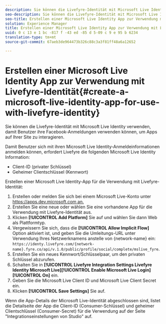 ```yaml
---
description: Sie können die Livefyre-Identität mit Microsoft Live Identity verwenden, damit Benutzer ihre Facebook-Anmeldungen verwenden können, um Apps auf Ihrer Site zu interagieren.
seo-description: Sie können die Livefyre-Identität mit Microsoft Live Identity verwenden, damit Benutzer ihre Facebook-Anmeldungen verwenden können, um Apps auf Ihrer Site zu interagieren.
seo-title: Erstellen einer Microsoft Live Identity App zur Verwendung mit Livefyre-Identität
solution: Experience Manager
title: Erstellen einer Microsoft Live Identity App zur Verwendung mit Livefyre-Identität
uuid: 0 c 13 e 1 bc -817 f -43 ed -85 d 5-09 c 9 e 95 b 6234
translation-type: tm+mt
source-git-commit: 67aeb3de964473b326c88c3a3f81ff48a6a12652

---
```



# Erstellen einer Microsoft Live Identity App zur Verwendung mit Livefyre-Identität{#create-a-microsoft-live-identity-app-for-use-with-livefyre-identity}

Sie können die Livefyre-Identität mit Microsoft Live Identity verwenden, damit Benutzer ihre Facebook-Anmeldungen verwenden können, um Apps auf Ihrer Site zu interagieren.

Damit Benutzer sich mit ihren Microsoft Live Identity-Anmeldeinformationen anmelden können, erfordert Livefyre die folgenden Microsoft Live Identity Information:

* Client-ID (privater Schlüssel)
* Geheimer Clientschlüssel (Kennwort)

Erstellen einer Microsoft Live Identity-App für die Verwendung mit Livefyre-Identität:

1. Erstellen oder melden Sie sich bei einem Microsoft Live-Konto unter [https://apps.dev.microsoft.com an.](https://apps.dev.microsoft.com/)
1. Erstellen Sie eine neue oder wählen Sie eine vorhandene App für die Verwendung mit Livefyre-Identität aus.
1. Klicken **[!UICONTROL Add Platform]** Sie auf und wählen Sie dann Web als Plattformtyp.
1. Vergewissern Sie sich, dass die **[!UICONTROL Allow Implicit Flow]** Option aktiviert ist, und geben Sie die Umleitungs-URL unter Verwendung Ihres Netzwerknamens anstelle von {network-name} ein: `https://identy.livefyre.com/{network-name}.fyre.co/api/v.1.0/public/profile/social/complete/mslive_fyre`.
1. Erstellen Sie ein neues Kennwort/Schlüsselpaar, um den privaten Schlüssel abzurufen.
1. Schalten Sie in **[!UICONTROL Livefyre Integration Settings Livefyre Identity Microsoft Live]****[!UICONTROL Enable Microsoft Live Login]****[!UICONTROL On]** ein.
1. Geben Sie die Microsoft Live Client ID und Microsoft Live Client Secret ein.
1. Klicken **[!UICONTROL Save Settings]** Sie auf.

Wenn die App-Details der Microsoft Live-Identität abgeschlossen sind, listet die Detailseite der App die Client-ID (Consumer-Schlüssel) und geheimer Clientschlüssel (Consumer-Secret) für die Verwendung auf der Seite &quot;Integrationseinstellungen von Studio&quot; auf.
